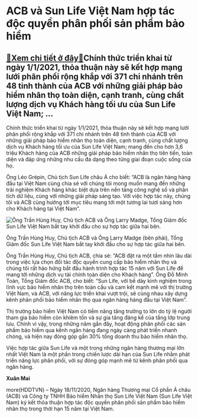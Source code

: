 ACB và Sun Life Việt Nam hợp tác độc quyền phân phối sản phẩm bảo hiểm
======================================================================

[:gift:Xem chi tiết ở đây:gift:](https://hddtvn.com/acb-va-sun-life-viet-nam-hop-tac-doc-quyen-phan-phoi-san-pham-bao-hiem/)Chính thức triển khai từ ngày 1/1/2021, thỏa thuận này sẽ kết hợp mạng lưới phân phối rộng khắp với 371 chi nhánh trên 48 tỉnh thành của ACB với những giải pháp bảo hiểm nhân thọ toàn diện, cạnh tranh, cùng chất lượng dịch vụ Khách hàng tối ưu của Sun Life Việt Nam; …
----------------------------------------------------------------------------------------------------------------------------------------------------------------------------------------------------------------------------------------------------------------------------


Chính thức triển khai từ ngày 1/1/2021, thỏa thuận này sẽ kết hợp mạng lưới phân phối rộng khắp với 371 chi nhánh trên 48 tỉnh thành của ACB với những giải pháp bảo hiểm nhân thọ toàn diện, cạnh tranh, cùng chất lượng dịch vụ Khách hàng tối ưu của Sun Life Việt Nam; mang đến cho hơn 3,6 triệu Khách hàng của ACB những giải pháp bảo hiểm nhân thọ tiên tiến, toàn diện và đáp ứng những nhu cầu đa dạng theo từng giai đoạn cuộc sống của họ.


Ông Léo Grépin, Chủ tịch Sun Life châu Á cho biết: “ACB là ngân hàng hàng đầu tại Việt Nam cùng chia sẻ với chúng tôi mong muốn mang đến những trải nghiệm Khách hàng khác biệt dựa trên nền tảng công nghệ số và phân tích dữ liệu, cùng với những giải pháp sáng tạo. Với việc hợp tác này, chúng tôi và ACB cùng hướng tới mục tiêu mang tới một tương lai tươi sáng hơn cho Khách hàng tại Việt Nam”.





![Ông Trần Hùng Huy, Chủ tịch ACB và Ông Larry Madge, Tổng Giám đốc Sun Life Việt Nam bắt tay khởi đầu cho sự hợp tác giữa hai bên.](https://hddtvn.com/wp-content/uploads/2021/01/5253_Hinh_Sun_Life_1.jpg "Ông Trần Hùng Huy, Chủ tịch ACB và Ông Larry Madge, Tổng Giám đốc Sun Life Việt Nam bắt tay khởi đầu cho sự hợp tác giữa hai bên.")


Ông Trần Hùng Huy, Chủ tịch ACB và Ông Larry Madge (bên phải), Tổng Giám đốc Sun Life Việt Nam bắt tay khởi đầu cho sự hợp tác giữa hai bên.



Ông Trần Hùng Huy, Chủ tịch ACB, chia sẻ: “ACB đặt ra một tầm nhìn lâu dài trong việc lựa chọn đối tác độc quyền cung cấp bảo hiểm nhân thọ và chúng tôi rất hào hứng bắt đầu hành trình hợp tác 15 năm với Sun Life để mang tới những dịch vụ tài chính toàn diện cho Khách hàng”. Ông Đỗ Minh Toàn, Tổng Giám đốc ACB, cho biết: “Sun Life, với bề dày kinh nghiệm trong lĩnh vực bảo hiểm nhân thọ trên toàn cầu và cam kết mạnh mẽ với thị trường Việt Nam, và ACB, với năng lực triển khai vượt trội, sẽ cùng nhau xây dựng kênh phân phối bảo hiểm nhân thọ qua ngân hàng hàng đầu tại Việt Nam”.


Thị trường bảo hiểm Việt Nam có tiềm năng tăng trưởng to lớn do tỷ lệ người tham gia bảo hiểm còn khiêm tốn và sự gia tăng đáng kể của tầng lớp trung lưu. Chính vì vậy, trong những năm gần đây, hoạt động phân phối các sản phẩm bảo hiểm qua kênh ngân hàng đang ngày càng phát triển nhanh chóng, và hiện nay đóng góp gần 30% tổng doanh thu bảo hiểm nhân thọ.


Việc hợp tác giữa Sun Life và một trong những ngân hàng thương mại lớn nhất Việt Nam là một phần trong chiến lược dài hạn của Sun Life nhằm phát triển năng lực phân phối, với sự đóng góp mạnh mẽ từ kênh phân phối qua ngân hàng.




**Xuân Mai**



more(HDDTVN) – Ngày 18/11/2020, Ngân hàng Thương mại Cổ phần Á châu (ACB) và Công ty TNHH Bảo hiểm Nhân thọ Sun Life Việt Nam (Sun Life Việt Nam) ký kết thỏa thuận hợp tác độc quyền phân phối sản phẩm bảo hiểm nhân thọ trong thời hạn 15 năm tại Việt Nam.

